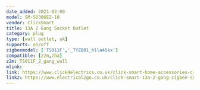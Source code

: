 ```yaml
---
date_added: 2021-02-09
model: SM-SO306EZ-10
vendor: ClickSmart
title: 13A 2 Gang Socket Outlet
category: plug
type: [wall outlet, uk]
supports: on/off
zigbeemodel: ['TS011F','_TYZB01_hlla45kx']
compatible: [z2m,zha]
z2m: TS011F_2_gang_wall
mlink: 
link: https://www.click4electrics.co.uk/click-smart-home-accessories-c-957_1117/click-smart-13a-2-gang-zigbee-smart-switched-socket-outlet-p-10502
link2: https://www.electrical2go.co.uk/click-smart-13a-2-gang-zigbee-smart-switched-socket-outlet.html
---
```


